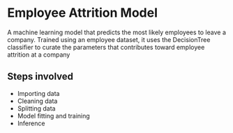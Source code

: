 # Employee Attrition Model
A machine learning model that predicts the most likely employees to leave a company. Trained using an employee dataset, it uses the DecisionTree classifier to curate the parameters that contributes toward employee attrition at a company

## Steps involved
- Importing data
- Cleaning data
- Splitting data
- Model fitting and training
- Inference
